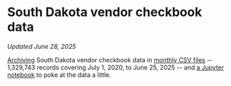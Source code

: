# South Dakota vendor checkbook data
_Updated June 28, 2025_

[Archiving](get_latest_data.py) South Dakota vendor checkbook data in [monthly CSV files](data) -- 1,329,743 records covering July 1, 2020, to June 25, 2025 -- and [a Jupyter notebook](Analyze%20checkbook%20data.ipynb) to poke at the data a little.
